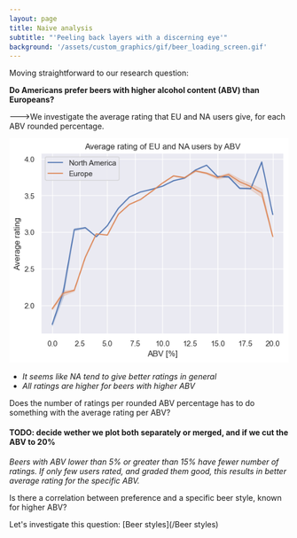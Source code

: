 ```yaml
---
layout: page
title: Naive analysis
subtitle: "'Peeling back layers with a discerning eye'"
background: '/assets/custom_graphics/gif/beer_loading_screen.gif'
---
```


Moving straightforward to our research question:

**Do Americans prefer beers with higher alcohol content (ABV) than Europeans?**

--->We investigate the average rating that EU and NA users give, for each ABV rounded percentage.

![Avg_ABV](./assets/custom_graphics/plots/Avg_ABV.png)

- _It seems like NA tend to give better ratings in general_
- _All ratings are higher for beers with higher ABV_

Does the number of ratings per rounded ABV percentage has to do something with the average rating per ABV?
#### **TODO: decide wether we plot both separately or merged, and if we cut the ABV to 20%**
_Beers with ABV lower than 5% or greater than 15% have fewer number of ratings. If only few users rated, and graded them good, this results in better average rating for the specific ABV._

Is there a correlation between preference and a specific beer style, known for higher ABV?

Let's investigate this question:
[Beer styles](/Beer styles)
